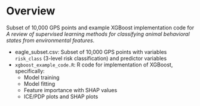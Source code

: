 # Overview

Subset of 10,000 GPS points and example XGBoost implementation code for *A review of supervised learning methods for classifying animal behavioral states from environmental  features*.

* eagle_subset.csv: Subset of 10,000 GPS points with variables `risk_class` (3-level risk classification) and predictor variables
* `xgboost_example_code.R`: R code for implementation of XGBoost, specifically:
  - Model training
  - Model fitting
  - Feature importance with SHAP values
  - ICE/PDP plots and SHAP plots

